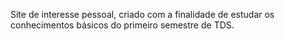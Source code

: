 Site de interesse pessoal, criado com a finalidade de estudar os conhecimentos básicos do primeiro semestre de TDS.
